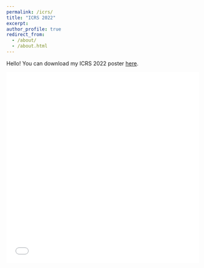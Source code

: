 ```yaml
---
permalink: /icrs/
title: "ICRS 2022"
excerpt: 
author_profile: true
redirect_from: 
  - /about/
  - /about.html
---
```

Hello! You can download my ICRS 2022 poster [here](https://github.com/anasamperiz/anasamperiz.github.io/blob/master/images/research/poster_last_300dpi.pdf). 

<iframe src="images/research/poster_last_300dpi.pdf" type="application/pdf" width="100%" height="500" frameborder="no" border="0" marginwidth="0" marginheight="0" >
 <p>It appears you don't have a PDF plugin for this browser.
 No biggie... you can <a href="https://github.com/anasamperiz/anasamperiz.github.io/blob/master/images/research/poster_last_300dpi.pdf">click here to
  download the PDF file.</a></p>
</iframe>

